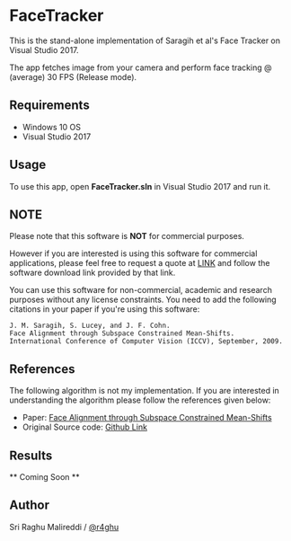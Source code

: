 # FaceTracker

This is the stand-alone implementation of Saragih et al's Face Tracker on Visual Studio 2017.

The app fetches image from your camera and perform face tracking @ (average) 30 FPS (Release mode).

## Requirements

- Windows 10 OS
- Visual Studio 2017

## Usage

To use this app, open **FaceTracker.sln** in Visual Studio 2017 and run it.

## NOTE

Please note that this software is **NOT** for commercial purposes. 

However if you are interested is using this software for commercial applications, please feel free to request a quote at [LINK](http://facetracker.net/quote/) and follow the software download link provided by that link. 

You can use this software for non-commercial, academic and research purposes without any license constraints. You need to add the following citations in your paper if you're using this software:

```
J. M. Saragih, S. Lucey, and J. F. Cohn. 
Face Alignment through Subspace Constrained Mean-Shifts. 
International Conference of Computer Vision (ICCV), September, 2009.
``` 

## References

The following algorithm is not my implementation. If you are interested in understanding the algorithm please follow the references given below:
- Paper: [Face Alignment through Subspace Constrained Mean-Shifts](https://www.ri.cmu.edu/pub_files/2009/9/CameraReady-6.pdf)
- Original Source code: [Github Link](https://github.com/kylemcdonald/FaceTracker)

## Results

** Coming Soon **

## Author

Sri Raghu Malireddi / [@r4ghu](https://sriraghu.com)